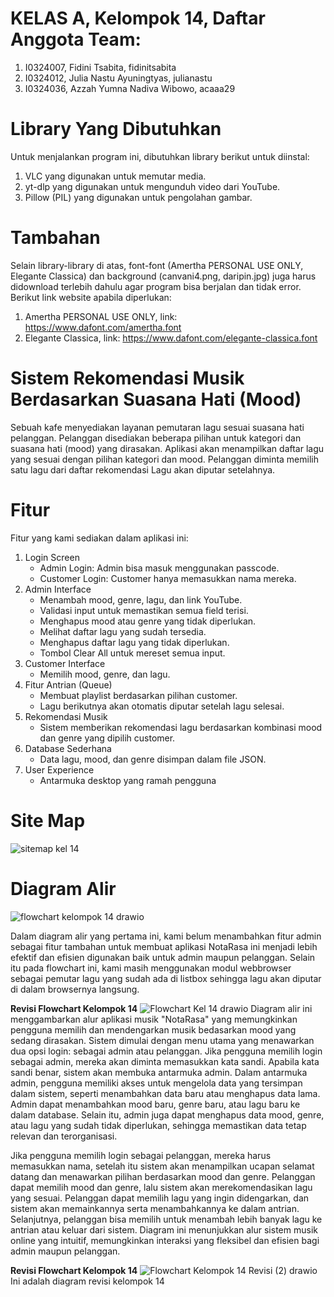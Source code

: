 # KELAS A, Kelompok 14, Daftar Anggota Team:
1. I0324007, Fidini Tsabita, fidinitsabita
2. I0324012, Julia Nastu Ayuningtyas, julianastu
3. I0324036, Azzah Yumna Nadiva Wibowo, acaaa29

# Library Yang Dibutuhkan
Untuk menjalankan program ini, dibutuhkan library berikut untuk diinstal:  
1. VLC yang digunakan untuk memutar media.  
2. yt-dlp yang digunakan untuk mengunduh video dari YouTube.  
3. Pillow (PIL) yang digunakan untuk pengolahan gambar.

# Tambahan
Selain library-library di atas, font-font (Amertha PERSONAL USE ONLY, Elegante Classica) dan background (canvani4.png, daripin.jpg) juga harus didownload terlebih dahulu agar program bisa berjalan dan tidak error. Berikut link website apabila diperlukan:
1. Amertha PERSONAL USE ONLY, link: https://www.dafont.com/amertha.font
2. Elegante Classica, link: https://www.dafont.com/elegante-classica.font

# Sistem Rekomendasi Musik Berdasarkan Suasana Hati (Mood)
Sebuah kafe menyediakan layanan pemutaran lagu sesuai suasana hati pelanggan. Pelanggan disediakan beberapa pilihan untuk kategori dan suasana hati (mood) yang dirasakan. Aplikasi akan menampilkan daftar lagu yang sesuai dengan pilihan kategori dan mood. Pelanggan diminta memilih satu lagu dari daftar rekomendasi Lagu akan diputar setelahnya.

# Fitur
Fitur yang kami sediakan dalam aplikasi ini:
1. Login Screen
   - Admin Login: Admin bisa masuk menggunakan passcode.
   - Customer Login: Customer hanya memasukkan nama mereka.
2. Admin Interface
   - Menambah mood, genre, lagu, dan link YouTube.
   - Validasi input untuk memastikan semua field terisi.
   - Menghapus mood atau genre yang tidak diperlukan.
   - Melihat daftar lagu yang sudah tersedia.
   - Menghapus daftar lagu yang tidak diperlukan.
   - Tombol Clear All untuk mereset semua input.
3. Customer Interface
   - Memilih mood, genre, dan lagu.
4. Fitur Antrian (Queue)
   - Membuat playlist berdasarkan pilihan customer.
   - Lagu berikutnya akan otomatis diputar setelah lagu selesai.
5. Rekomendasi Musik
   - Sistem memberikan rekomendasi lagu berdasarkan kombinasi mood dan genre yang dipilih customer.
6. Database Sederhana
   - Data lagu, mood, dan genre disimpan dalam file JSON.
7. User Experience
   - Antarmuka desktop yang ramah pengguna 

# Site Map
![sitemap kel 14](https://github.com/user-attachments/assets/d0ab4c1f-7845-42b5-9f22-0a44358669b1)


# Diagram Alir
![flowchart kelompok 14 drawio](https://github.com/user-attachments/assets/f0f739ba-54b2-42af-9cd3-ba0b204e3729)

Dalam diagram alir yang pertama ini, kami belum menambahkan fitur admin sebagai fitur tambahan untuk membuat aplikasi NotaRasa ini menjadi lebih efektif dan efisien digunakan baik untuk admin maupun pelanggan. Selain itu pada flowchart ini, kami masih menggunakan modul webbrowser sebagai pemutar lagu yang sudah ada di listbox sehingga lagu akan diputar di dalam browsernya langsung.

**Revisi Flowchart Kelompok 14**
![Flowchart Kel 14 drawio](https://github.com/user-attachments/assets/5500003c-741f-48b3-99f2-f7cf86084db9)
Diagram alir ini menggambarkan alur aplikasi musik "NotaRasa" yang memungkinkan pengguna memilih dan mendengarkan musik bedasarkan mood yang sedang dirasakan. Sistem dimulai dengan menu utama yang menawarkan dua opsi login: sebagai admin atau pelanggan. Jika pengguna memilih login sebagai admin, mereka akan diminta memasukkan kata sandi. Apabila kata sandi benar, sistem akan membuka antarmuka admin. Dalam antarmuka admin, pengguna memiliki akses untuk mengelola data yang tersimpan dalam sistem, seperti menambahkan data baru atau menghapus data lama. Admin dapat menambahkan mood baru, genre baru, atau lagu baru ke dalam database. Selain itu, admin juga dapat menghapus data mood, genre, atau lagu yang sudah tidak diperlukan, sehingga memastikan data tetap relevan dan terorganisasi.  

Jika pengguna memilih login sebagai pelanggan, mereka harus memasukkan nama, setelah itu sistem akan menampilkan ucapan selamat datang dan menawarkan pilihan berdasarkan mood dan genre. Pelanggan dapat memilih mood dan genre, lalu sistem akan merekomendasikan lagu yang sesuai. Pelanggan dapat memilih lagu yang ingin didengarkan, dan sistem akan memainkannya serta menambahkannya ke dalam antrian. Selanjutnya, pelanggan bisa memilih untuk menambah lebih banyak lagu ke antrian atau keluar dari sistem. Diagram ini menunjukkan alur sistem musik online yang intuitif, memungkinkan interaksi yang fleksibel dan efisien bagi admin maupun pelanggan.

**Revisi Flowchart Kelompok 14**
![Flowchart Kelompok 14 Revisi (2) drawio](https://github.com/user-attachments/assets/0da3a71c-c742-4247-9762-af3177368616)
Ini adalah diagram revisi kelompok 14 

